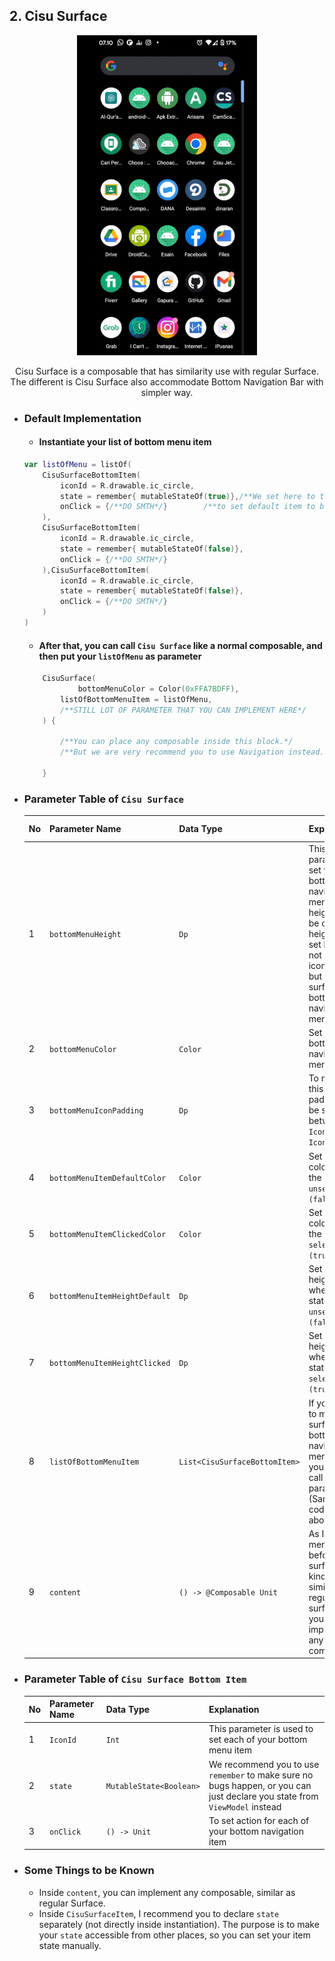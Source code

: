 
## 2. Cisu Surface
<p align="center">
<img src = "https://raw.githubusercontent.com/fahmirumagutawan/Cisu-Jetpack-Component/master/docs/CisuSurface_Preview.gif" height = "512" >
<p align="center">Cisu Surface is a composable that has similarity use with regular Surface. The different is Cisu Surface also accommodate  Bottom Navigation Bar with simpler way.</p>
</p>

-	### Default Implementation
	- #### Instantiate your list of bottom menu item
	```kotlin
	var listOfMenu = listOf(  
		CisuSurfaceBottomItem(  
			iconId = R.drawable.ic_circle,  
			state = remember{ mutableStateOf(true)},/**We set here to true, */
			onClick = {/**DO SMTH*/}		/**to set default item to be selected first*/  
		),  
		CisuSurfaceBottomItem(  
			iconId = R.drawable.ic_circle,  
			state = remember{ mutableStateOf(false)},  
			onClick = {/**DO SMTH*/}
		),CisuSurfaceBottomItem(  
			iconId = R.drawable.ic_circle,  
			state = remember{ mutableStateOf(false)},  
			onClick = {/**DO SMTH*/}
		)  
	)
	```
	- #### After that, you can call `Cisu Surface` like a normal composable, and then put your `listOfMenu` as parameter
	```kotlin
		CisuSurface(  
		    	bottomMenuColor = Color(0xFFA7BDFF),  
			listOfBottomMenuItem = listOfMenu,
			/**STILL LOT OF PARAMETER THAT YOU CAN IMPLEMENT HERE*/
		) {  
		
			/**You can place any composable inside this block.*/
			/**But we are very recommend you to use Navigation instead.*/  
			
		}
	```  
- ### Parameter Table of `Cisu Surface`
	
	| No |Parameter Name | Data Type | Explanation | Default Value |
	|--|--|--|--|--|
	| 1 | `bottomMenuHeight` | `Dp` | This parameter set your bottom navigation menu height. To be clear, height to be set here is not your icon height, but the surface of bottom navigation menu | `64.dp`  |
	| 2 | `bottomMenuColor` | `Color` | Set you bottom navigation menu color | `Color.White` |
	| 3 | `bottomMenuIconPadding` | `Dp` | To make this clear, padding to be set is between `Icon` and `Icon Shadow` | `16.dp` |
	| 4 | `bottomMenuItemDefaultColor` | `Color` | Set the icon color when the state is `unselected (false)` | `Color.Black` |
	| 5 | `bottomMenuItemClickedColor` | `Color` | Set the icon color when the state is `selected (true)` | `Color.Gray` |
	| 6 | `bottomMenuItemHeightDefault` | `Dp` | Set the icon height when the state is `unselected (false)` | `24.dp` |
	| 7 | `bottomMenuItemHeightClicked` | `Dp` | Set the icon height when the state is `selected (true)` | `48.dp` |
	| 8 | `listOfBottomMenuItem` | `List<CisuSurfaceBottomItem>` | If you want to make this surface has bottom navigation menu, then you should call this parameter. (Sample code above) | `null` |
	| 9 | `content` | `() -> @Composable Unit` | As I mentioned before, this surface is kind of similar with regular surface. So you can implement any composable | No Default |

- ### Parameter Table of `Cisu Surface Bottom Item`
	| No | Parameter Name | Data Type | Explanation |
	|--|--|--|--|
	| 1 | `IconId` | `Int` | This parameter is used to set each of your bottom menu item |
	| 2 | `state` | `MutableState<Boolean>` | We recommend you to use `remember` to make sure no bugs happen, or you can just declare you state from `ViewModel` instead |
	| 3 | `onClick` | `() -> Unit` | To set action for each of your bottom navigation item |
- ### Some Things to be Known
	- Inside `content`, you can implement any composable, similar as regular Surface.
	- Inside `CisuSurfaceItem`, I recommend you to declare `state` separately (not directly inside instantiation). The purpose is to make your `state` accessible from other places, so you can set your item state manually. 
